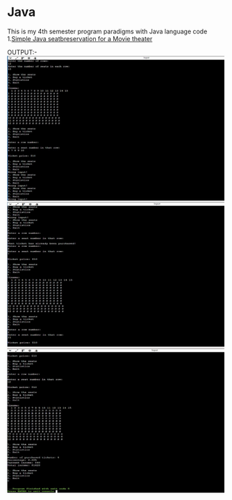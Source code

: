 # Java
This is my 4th semester program paradigms with Java language code
1.<a href="Cinema.java">Simple Java seatbreservation for a Movie theater</a>

OUTPUT:-<br>
<img src="1.JPG" width="500" height="333"><br>
<img src="2.JPG" width="500" height="333"><br>
<img src="3.JPG" width="500" height="333">
